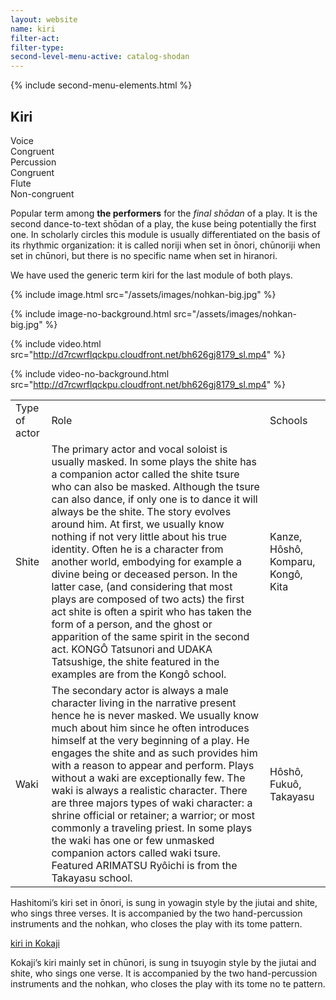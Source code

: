 ```yaml
---
layout: website
name: kiri 
filter-act: 
filter-type: 
second-level-menu-active: catalog-shodan
---
```


{% include second-menu-elements.html %}

<main class="page-content">
  <div class="text-container">
    <h2>Kiri</h2>
    <div class="introductory-table">
      <div class="introductory-table__element">
        <div class="introductory-table__term">Voice</div>
        <div class="introductory-table__definition">Congruent</div>
      </div>
      <div class="introductory-table__element">
        <div class="introductory-table__term">Percussion</div>
        <div class="introductory-table__definition">Congruent</div>
      </div>
      <div class="introductory-table__element">
        <div class="introductory-table__term">Flute</div>
        <div class="introductory-table__definition">Non-congruent</div>
      </div>
    </div> 
    <p>Popular term among <strong>the performers</strong> for the <em>final shōdan</em> of a play. It is the second dance-to-text shōdan of a play, the kuse being potentially the first one. In scholarly circles this module is usually differentiated on the basis of its rhythmic organization: it is called noriji when set in ōnori, chūnoriji when set in chūnori, but there is no specific name when set in hiranori.</p>
    <p>We have used the generic term kiri for the last module of both plays.</p> 
  </div>

  {% include image.html src="/assets/images/nohkan-big.jpg" %}

  {% include image-no-background.html src="/assets/images/nohkan-big.jpg" %}
  
  {% include video.html src="http://d7rcwrflqckpu.cloudfront.net/bh626gj8179_sl.mp4" %}

  {% include video-no-background.html src="http://d7rcwrflqckpu.cloudfront.net/bh626gj8179_sl.mp4" %}

  <table class="content-table">
    <tr class="content-table__row content-table__row--header">
      <td class="content-table__column">Type of actor</td>
      <td class="content-table__column">Role</td>
      <td class="content-table__column">Schools</td>
    </tr>
    <tr class="content-table__row">
      <td class="content-table__column">Shite</td>
      <td class="content-table__column">The primary actor and vocal soloist is usually masked. In some plays the shite has a companion actor called the shite tsure who can also be masked. Although the tsure can also dance, if only one is to dance it will always be the shite. The story evolves around him. At first, we usually know nothing if not very little about his true identity. Often he is a character from another world, embodying for example a divine being or deceased person. In the latter case, (and considering that most plays are composed of two acts) the first act shite is often a spirit who has taken the form of a person, and the ghost or apparition of the same spirit in the second act.  KONGÔ Tatsunori and UDAKA Tatsushige, the shite featured in the examples are from the Kongô school.</td>
      <td class="content-table__column">Kanze, Hôshô, Komparu, Kongô, Kita</td>
    </tr>
    <tr class="content-table__row">
      <td class="content-table__column">Waki</td>
      <td class="content-table__column">The secondary actor is always a male character living in the narrative present hence he is never masked. We usually know much about him since he often introduces himself at the very beginning of a play. He engages the shite and as such provides him with a reason to appear and perform. Plays without a waki are exceptionally few. The waki is always a realistic character. There are three majors types of waki character: a shrine official or retainer; a warrior; or most commonly a traveling priest. In some plays the waki has one or few unmasked companion actors called waki tsure. Featured ARIMATSU Ryôichi is from the Takayasu school.</td>
      <td class="content-table__column">Hôshô, Fukuô, Takayasu</td>
    </tr>
  </table> 

  <div class="tabs-container">
    <div class="tabs-container__links">
      <div class="wrapper">
        <div id="tabs"></div>
      </div>
    </div>
    <div class="tabs-container__content">
      <div class="wrapper">
        <section id="intro" title="Hashitomi Kiri" class="tabbed-narrative">
          <p>Hashitomi’s kiri set in ōnori, is sung in yowagin style by the jiutai and shite, who sings three verses. It is accompanied by the two hand-percussion instruments and the nohkan, who closes the play with its tome pattern.</p>
        </section>
        <section id="part1" title="Kokaji Kiri" class="tabbed-narrative">
          <p><a href="/kokaji/kiri" target="_blank">kiri in Kokaji</a></p>
          <p>Kokaji’s kiri mainly set in chūnori, is sung in tsuyogin style by the jiutai and shite, who sings one verse. It is accompanied by the two hand-percussion instruments and the nohkan, who closes the play with its tome no te pattern.</p>
        </section>
      </div>
    </div>
  </div>
</main>


